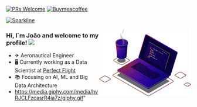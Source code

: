 [![PRs Welcome](https://img.shields.io/badge/PRs-welcome-brightgreen.svg?style=flat-square)](http://makeapullrequest.com) [![Buymeacoffee](https://badgen.net/badge/icon/buymeacoffee?icon=buymeacoffee&label)](https://www.buymeacoffee.com/joaorcioffi)

[![Sparkline](https://stars.medv.io/Naereen/badges.svg)](https://stars.medv.io/Naereen/badges)

<img src="https://github.com/JoaoCioffi/JoaoCioffi/blob/main/coding.png" min-width="250px" max-width="200px" width="250px" align="right" alt="Computador-JulianaIzac">

### Hi, I´m João and welcome to my profile! <img src="https://media2.giphy.com/media/v1.Y2lkPTc5MGI3NjExaHlpMWttZ3VjbWp0cDg4bTl2Yjhpc240b2hvanRrZ3loMm4wemp5dyZlcD12MV9pbnRlcm5hbF9naWZfYnlfaWQmY3Q9Zw/JqmupuTVZYaQX5s094/giphy.gif" width="80px">

- ✈ Aeronautical Engineer
- 🖥️ Currently working as a Data Scientist at [Perfect Flight](https://www.perfectflight.com.br/)
- 📚 Focusing on AI, ML and Big Data Architecture
- https://media.giphy.com/media/hvRJCLFzcasrR4ia7z/giphy.gif"
